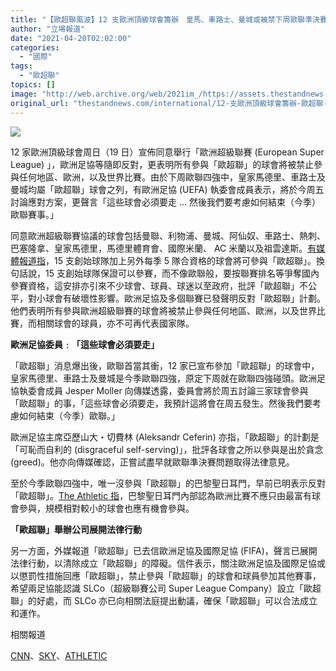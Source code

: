 ```yaml
---
title: "【歐超聯風波】12 支歐洲頂級球會籌辦　皇馬、車路士、曼城或被禁下周歐聯準決賽"
author: "立場報道"
date: "2021-04-20T02:02:00"
categories:
  - "國際"
tags:
  - "歐超聯"
topics: []
image: "http://web.archive.org/web/2021im_/https://assets.thestandnews.com/media/photos/20210419-03_hURLQ_1200x0_BBUQR_HWrK3SY.png"
original_url: "thestandnews.com/international/12-支歐洲頂級球會籌辦-歐超聯-皇馬-車路士-曼城或被禁下周歐冠準決賽"
---
```

![](http://web.archive.org/web/2021im_/https://assets.thestandnews.com/media/photos/20210419-03_hURLQ_1200x0_BBUQR_HWrK3SY.png)

12 家歐洲頂級球會周日（19 日）宣佈同意舉行「歐洲超級聯賽 (European Super League) 」，歐洲足協等隨即反對，更表明所有參與「歐超聯」的球會將被禁止參與任何地區、歐洲，以及世界比賽。由於下周歐聯四強中，皇家馬德里、車路士及曼城均屬「歐超聯」球會之列，有歐洲足協 (UEFA) 執委會成員表示，將於今周五討論應對方案，更聲言「這些球會必須要走 ... 然後我們要考慮如何結束（今季）歐聯賽事。」

同意歐洲超級聯賽協議的球會包括曼聯、利物浦、曼城、阿仙奴、車路士、熱刺、巴塞隆拿、皇家馬德里，馬德里體育會、國際米蘭、 AC 米蘭以及祖雲達斯。[有媒體報道指](http://web.archive.org/web/20211229101522/https://theathletic.com/news/european-super-league-confirmed-latest/oZNUFvMCU06R)，15 支創始球隊加上另外每季 5 隊合資格的球會將可參與「歐超聯」。換句話說，15 支創始球隊保證可以參賽，而不像歐聯般，要按聯賽排名等爭奪國內參賽資格，這安排亦引來不少球會、球員、球迷以至政府，批評「歐超聯」不公平，對小球會有破壞性影響。歐洲足協及多個聯賽已發聲明反對「歐超聯」計劃。他們表明所有參與歐洲超級聯賽的球會將被禁止參與任何地區、歐洲，以及世界比賽，而相關球會的球員，亦不可再代表國家隊。

**歐洲足協委員﹕「這些球會必須要走」**

「歐超聯」消息爆出後，歐聯首當其衝，12 家已宣布參加「歐超聯」的球會中，皇家馬德里、車路士及曼城是今季歐聯四強，原定下周就在歐聯四強碰頭。歐洲足協執委會成員 Jesper Moller 向傳媒透露，委員會將於周五討論三家球會參與「歐超聯」的事，「這些球會必須要走，我預計這將會在周五發生。然後我們要考慮如何結束（今季）歐聯。」

歐洲足協主席亞歷山大・切費林 (Aleksandr Ceferin) 亦指，「歐超聯」的計劃是「可恥而自利的 (disgraceful self-serving)」，批評各球會之所以參與是出於貪念 (greed)。他亦向傳媒確認，正嘗試盡早就歐聯準決賽問題取得法律意見。

至於今季歐聯四強中，唯一沒參與「歐超聯」的巴黎聖日耳門，早前已明表示反對「歐超聯」。[The Athletic 指](http://web.archive.org/web/20211229101522/https://theathletic.com/news/european-super-league-confirmed-latest/oZNUFvMCU06R)，巴黎聖日耳門內部認為歐洲比賽不應只由最富有球會參與，規模相對較小的球會也應有機會參與。

**「歐超聯」舉辦公司展開法律行動**

另一方面，外媒報道「歐超聯」已去信歐洲足協及國際足協 (FIFA)，聲言已展開法律行動，以清除成立「歐超聯」的障礙。信件表示，關注歐洲足協及國際足協或以懲罰性措施回應「歐超聯」，禁止參與「歐超聯」的球會和球員參加其他賽事，希望兩足協能認識 SLCo（超級聯賽公司 Super League Company）設立「歐超聯」的好處，而 SLCo 亦已向相關法庭提出動議，確保「歐超聯」可以合法成立和運作。

相關報道

[CNN](http://web.archive.org/web/20211229101522/https://edition.cnn.com/2021/04/18/sport/football-super-league-announced/index.html)、[SKY](http://web.archive.org/web/20211229101522/https://news.sky.com/story/breakaway-super-league-a-spit-in-the-face-of-football-lovers-uefa-chief-says-12280398?fbclid=IwAR1wv9Kla2DlRmQte2hQAaoaIDpqOiWeN3RcfeVzh0R4KFZCXbyGqRacckY)、[ATHLETIC](http://web.archive.org/web/20211229101522/https://theathletic.com/news/european-super-league-legal-fifa/QEgE01qJeGz0)